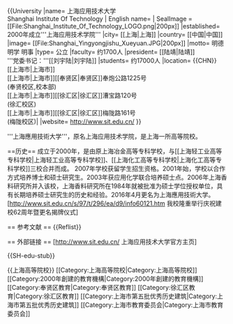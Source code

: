 {{University
|name=         上海应用技术大学<br>Shanghai Institute Of Technology
| English name=
| SealImage = [[File:Shanghai_Institute_Of_Technology_LOGO.png|200px]]
|established=  2000年成立'''上海应用技术学院'''
|city=         [[上海|上海]]
|country=      [[中国|中国]]
|image=        [[File:Shanghai_Yingyongjishu_Xueyuan.JPG|200px]]
|motto=        明德  明学  明事
|type=         公立
|faculty=      约1700人
|president=    [[陆靖|陆靖]]<br />'''党委书记：'''[[刘宇陆|刘宇陆]] 
|students=     约17000人
|location=     {{CHN}}[[上海市|上海市]]<br />
[[上海市|上海市]][[奉贤区|奉贤区]]奉炮公路1225号<br />(奉贤校区,校本部)<br />
[[上海市|上海市]][[徐汇区|徐汇区]]漕宝路120号<br />(徐汇校区)<br />
[[上海市|上海市]][[徐汇区|徐汇区]]梅陇路161号<br />(梅陇校区)|
|website=      http://www.sit.edu.cn/
}}



'''上海應用技術大学'''，原名上海应用技术学院，是上海一所高等院校。

==历史==
成立于2000年，是由原上海冶金高等专科学校，与[[上海轻工业高等专科学校|上海轻工业高等专科学校]]、[[上海化工高等专科学校|上海化工高等专科学校]]三校合并而成。
2007年学校获留学生招生资格。2001年始，学校以合作方式培养博士和硕士研究生。2003年获应用化学联合培养硕士点。2006年上海香料研究所并入该校，上海香料研究所在1984年就被批准为硕士学位授权单位，具有长期培养硕士研究生的历史和经验。2016年4月更名为上海應用技術大学。<ref>[http://www.sit.edu.cn/s/97/t/296/ea/d9/info60121.htm 我校隆重举行庆祝建校62周年暨更名揭牌仪式]</ref>

== 参考文献 ==
{{Reflist}}

== 外部链接 ==
[http://www.sit.edu.cn/ 上海应用技术大学官方主页] 

{{SH-edu-stub}}

{{上海高等院校}}
[[Category:上海高等院校|Category:上海高等院校]]
[[Category:2000年創建的教育機構|Category:2000年創建的教育機構]]
[[Category:奉贤区教育|Category:奉贤区教育]]
[[Category:徐汇区教育|Category:徐汇区教育]]
[[Category:上海市第五批优秀历史建筑|Category:上海市第五批优秀历史建筑]]
[[Category:上海市教育委员会|Category:上海市教育委员会]]